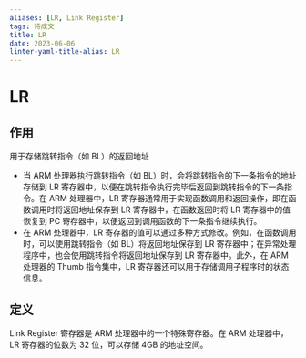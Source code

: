 ```yaml
---
aliases: [LR, Link Register]
tags: 待成文
title: LR
date: 2023-06-06
linter-yaml-title-alias: LR
---
```

# LR

## 作用

用于存储跳转指令（如 BL）的返回地址
- 当 ARM 处理器执行跳转指令（如 BL）时，会将跳转指令的下一条指令的地址存储到 LR 寄存器中，以便在跳转指令执行完毕后返回到跳转指令的下一条指令。在 ARM 处理器中，LR 寄存器通常用于实现函数调用和返回操作，即在函数调用时将返回地址保存到 LR 寄存器中，在函数返回时将 LR 寄存器中的值恢复到 PC 寄存器中，以便返回到调用函数的下一条指令继续执行。
- 在 ARM 处理器中，LR 寄存器的值可以通过多种方式修改。例如，在函数调用时，可以使用跳转指令（如 BL）将返回地址保存到 LR 寄存器中；在异常处理程序中，也会使用跳转指令将返回地址保存到 LR 寄存器中。此外，在 ARM 处理器的 Thumb 指令集中，LR 寄存器还可以用于存储调用子程序时的状态信息。

## 定义 

Link Register 寄存器是 ARM 处理器中的一个特殊寄存器。在 ARM 处理器中，LR 寄存器的位数为 32 位，可以存储 4GB 的地址空间。